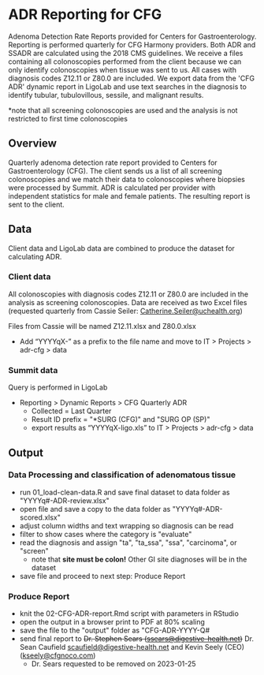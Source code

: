 # ADR Reporting for CFG
Adenoma Detection Rate Reports provided for Centers for Gastroenterology. Reporting is performed quarterly for CFG Harmony providers. Both ADR and SSADR are calculated using the 2018 CMS guidelines. We receive a files containing all colonoscopies performed from the client because we can only identify colonoscopies when tissue was sent to us. All cases with diagnosis codes Z12.11 or Z80.0 are included. We export data from the 'CFG ADR' dynamic report in LigoLab and use text searches in the diagnosis to identify tubular, tubulovillous, sessile, and malignant results.

*note that all screening colonoscopies are used and the analysis is not restricted to first time colonoscopies

## Overview

Quarterly adenoma detection rate report provided to Centers for Gastroenterology (CFG). The client sends us a list of all screening colonoscopies and we match their data to colonoscopies where biopsies were processed by Summit. ADR is calculated per provider with independent statistics for male and female patients. The resulting report is sent to the client.

## Data

Client data and LigoLab data are combined to produce the dataset for calculating ADR.

### Client data

All colonoscopies with diagnosis codes Z12.11 or Z80.0 are included in the analysis as screening colonoscopies. Data are received as two Excel files (requested quarterly from Cassie Seiler: [Catherine.Seiler@uchealth.org](mailto:Catherine.Seiler@uchealth.org))

Files from Cassie will be named Z12.11.xlsx and Z80.0.xlsx

- Add “YYYYqX-” as a prefix to the file name and move to IT > Projects > adr-cfg > data

### Summit data

Query is performed in LigoLab

- Reporting > Dynamic Reports > CFG Quarterly ADR
    - Collected =  Last Quarter
    - Result ID prefix = "*SURG (CFG)" and "SURG OP (SP)"
    - export results as “YYYYqX-ligo.xls” to IT > Projects > adr-cfg > data

## Output

### Data Processing and classification of adenomatous tissue

- run 01_load-clean-data.R and save final dataset to data folder as "YYYYq#-ADR-review.xlsx"
- open file and save a copy to the data folder as "YYYYq#-ADR-scored.xlsx"
- adjust column widths and text wrapping so diagnosis can be read
- filter to show cases where the category is "evaluate"
- read the diagnosis and assign "ta", "ta_ssa", "ssa", "carcinoma", or "screen"
    - note that **site must be colon!** Other GI site diagnoses will be in the dataset
- save file and proceed to next step: Produce Report

### Produce Report

- knit the 02-CFG-ADR-report.Rmd script with parameters in RStudio
- open the output in a browser print to PDF at 80% scaling
- save the file to the "output" folder as "CFG-ADR-YYYY-Q#
- send final report to ~~Dr. Stephen Sears ([ssears@digestive-health.net](mailto:ssears@digestive-health.net))~~ Dr. Sean Caufield [scaufield@digestive-health.net](mailto:scaufield@digestive-health.net) and Kevin Seely (CEO)([kseely@cfgnoco.com](mailto:kseely@cfgnoco.com))
    - Dr. Sears requested to be removed on 2023-01-25
